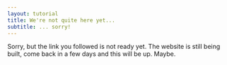 ```yaml
---
layout: tutorial
title: We're not quite here yet...
subtitle: ... sorry!
---
```


<div class="alert alert-warning" role="alert">
Sorry, but the link you followed is not ready yet. 
The website is still being built, come back in a few days and this will be up. Maybe.
</div> 
